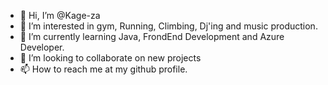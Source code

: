 - 👋 Hi, I’m @Kage-za
- 👀 I’m interested in gym, Running, Climbing, Dj'ing and music production.
- 🌱 I’m currently learning Java, FrondEnd Development and Azure Developer.
- 💞️ I’m looking to collaborate on new projects
- 📫 How to reach me at my github profile. 

<!---
Raven-ZA638/Raven-ZA638 is a ✨ special ✨ repository because its `README.md` (this file) appears on your GitHub profile.
You can click the Preview link to take a look at your changes.
--->
